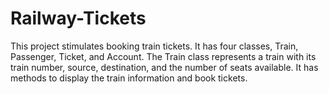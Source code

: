 # Railway-Tickets
This project stimulates booking train tickets. It has four classes, Train, Passenger, Ticket, and Account. The Train class represents a train with its train number, source, destination, and the number of seats available. It has methods to display the train information and book tickets. 
